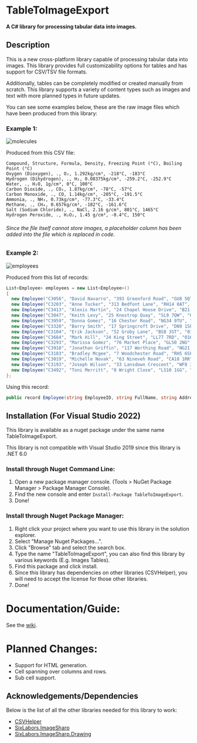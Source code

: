 # TableToImageExport
**A C# library for processing tabular data into images.**

## Description
This is a new cross-platform library capable of processing tabular data into images. This library provides full customizability options for tables and has support for CSV/TSV file formats.

Additionally, tables can be completely modified or created manually from scratch. This library supports a variety of content types such as images and text with more planned types in future updates.

You can see some examples below, these are the raw image files which have been produced from this library:
### Example 1:
![molecules](https://user-images.githubusercontent.com/87785573/181994622-a46bdde5-429a-4332-9de2-c75ed214616c.png)

Produced from this CSV file:
```
Compound, Structure, Formula, Density, Freezing Point (°C), Boiling Point (°C)
Oxygen (Dioxygen), ., O₂, 1.292kg/cm³, -218°C, -183°C
Hydrogen (Dihydrogen), ., H₂, 0.08375kg/cm³, -259.2°C, -252.9°C
Water, ., H₂O, 1g/cm³, 0°C, 100°C
Carbon Dioxide, ., CO₂, 1.87kg/cm³, -78°C, -57°C
Carbon Monoxide, ., CO, 1.14kg/cm³, -205°C, -191.5°C
Ammonia, ., NH₃, 0.73kg/cm³, -77.3°C, -33.4°C
Methane, ., CH₄, 0.657kg/cm³, -182°C, -161.6°C
Salt (Sodium Chloride), ., NaCl, 2.16 g/cm³, 801°C, 1465°C
Hydrogen Peroxide, ., H₂O₂, 1.45 g/cm³, -0.4°C, 150°C
```
###### *Since the file itself cannot store images, a placeholder column has been added into the file which is replaced in code.*

### Example 2:
![employees](https://user-images.githubusercontent.com/87785573/182039577-88dc8cc5-a03a-4fcf-b052-7ef4f3c1fa84.png)

Produced from this list of records:
```C#
List<Employee> employees = new List<Employee>()
{
  new Employee("C3056", "David Navarro", "393 Greenford Road", "GU8 5QT", "0161 496 0141", new DateTime(2009, 12, 2)),
  new Employee("C3203", "Anne Tucker", "313 Bedfont Lane", "RH14 0AT", "0161 496 0664", new DateTime(2011, 3, 28)),
  new Employee("C3413", "Alexis Martin", "24 Chapel House Drive", "B21 0SU", "0161 496 0914", new DateTime(2012, 10, 28)),
  new Employee("C3047", "Keith Levy", "25 Knostrop Quay", "SL9 7QW", "0161 496 0570", new DateTime(2009, 12, 29)),
  new Employee("C3959", "Donna Gomez", "16 Chester Road", "NG34 9TU", "0161 496 0400", new DateTime(2009, 9, 20)),
  new Employee("C3320", "Barry Smith", "17 Springcroft Drive", "DN9 1SF", "0161 496 0787", new DateTime(2020, 12, 10)),
  new Employee("C3104", "Erik Jackson", "52 Groby Lane", "BS8 3ST", "0161 496 0598", new DateTime(2006, 10, 1)),
  new Employee("C3684", "Mark Hill", "24 King Street", "LL77 7RD", "0161 496 0747", new DateTime(2008, 12, 19)),
  new Employee("C3293", "Marissa Gomez", "76 Market Place", "GL50 2NG", "0161 496 0569", new DateTime(2014, 11, 9)),
  new Employee("C3918", "Jonathan Griffin", "117 Worthing Road", "NG21 0TA", "0161 496 0313", new DateTime(2015, 6, 3)),
  new Employee("C3183", "Bradley Mcgee", "7 Woodchester Road", "RH5 6SF", "0161 496 0252", new DateTime(2008, 1, 12)),
  new Employee("C3019", "Michelle Novak", "63 Nineveh Road", "CA18 1RR", "0161 496 0695", new DateTime(2017, 1, 30)),
  new Employee("C3193", "Joseph Wilson", "33 Lansdown Crescent", "WF8 3EL", "0161 496 0859", new DateTime(2006, 10, 4)),
  new Employee("C3492", "Toni Merritt", "8 Wright Close", "LS10 1GG", "0161 496 0587", new DateTime(2022, 5, 8))
};
```
Using this record:
```C#
public record Employee(string EmployeeID, string FullName, string Address, string Postcode, string PhoneNumber, DateTime DateEmployed);
```


## Installation (For Visual Studio 2022)
This library is available as a nuget package under the same name TableToImageExport.

This library is not compatible with Visual Studio 2019 since this library is .NET 6.0

### Install through Nuget Command Line:
1. Open a new package manager console. (Tools > NuGet Package Manager > Package Manager Console).
2. Find the new console and enter `Install-Package TableToImageExport`.
3. Done!

### Install through Nuget Package Manager:
1. Right click your project where you want to use this library in the solution explorer.
2. Select "Manage Nuget Packages...".
3. Click "Browse" tab and select the search box.
4. Type the name "TableToImageExport", you can also find this library by various keywords (E.g. Images Tables).
5. Find this package and click install.
6. Since this library has dependencies on other libraries (CSVHelper), you will need to accept the license for those other libraries.
7. Done!

# Documentation/Guide:
See the [wiki](https://github.com/liammct4/TableToImageExport/wiki).

# Planned Changes:
- Support for HTML generation.
- Cell spanning over columns and rows.
- Sub cell support.

## Acknowledgements/Dependencies
Below is the list of all the other libraries needed for this library to work:
- [CSVHelper](https://joshclose.github.io/CsvHelper/)
- [SixLabors.ImageSharp](https://sixlabors.com/products/imagesharp/)
- [SixLabors.ImageSharp.Drawing](https://github.com/SixLabors/ImageSharp.Drawing)
